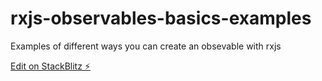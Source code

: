 # rxjs-observables-basics-examples

Examples of different ways you can create an obsevable with rxjs

[Edit on StackBlitz ⚡️](https://stackblitz.com/edit/rxjs-observables-basics-examples)
